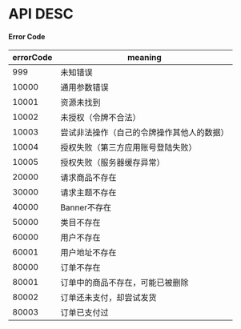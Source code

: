# API DESC

#### Error Code

errorCode | meaning
--------- | -------
999       | 未知错误
10000     | 通用参数错误
10001     | 资源未找到
10002     | 未授权（令牌不合法）
10003     | 尝试非法操作（自己的令牌操作其他人的数据）
10004     | 授权失败（第三方应用账号登陆失败）
10005     | 授权失败（服务器缓存异常）
20000     | 请求商品不存在
30000     | 请求主题不存在
40000     | Banner不存在
50000     | 类目不存在
60000     | 用户不存在
60001     | 用户地址不存在
80000     | 订单不存在
80001     | 订单中的商品不存在，可能已被删除
80002     | 订单还未支付，却尝试发货
80003     | 订单已支付过
